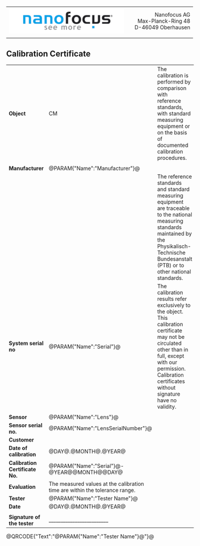 <!--   EvalAlgoName=NFTopoInfo -->
||||
|:-|:-:|-:|
|![](logo.png)| | Nanofocus AG <br> Max-Planck-Ring 48  <br>  D-46049 Oberhausen|
||| 

 
 
## Calibration Certificate
 


||||
|-|-|-|
|__Object__| CM | The calibration is performed by comparison with reference standards, with standard measuring equipment or on the basis of documented calibration procedures. <br>|
||||
|__Manufacturer__| @PARAM{"Name":"Manufacturer"}@ || 
||| The reference standards and standard measuring equipment are traceable to the national measuring standards maintained by the Physikalisch-Technische Bundesanstalt (PTB) or to other national standards.|
|__System serial no__|  @PARAM{"Name":"Serial"}@ | The calibration results refer exclusively to the object. <br> This calibration certificate may not be circulated other than in full, except with our permission. <br> Calibration certificates without signature have no validity.| 
||||
|__Sensor__ | @PARAM{"Name":"Lens"}@  | |
|__Sensor serial no.__ |@PARAM{"Name":"LensSerialNumber"}@  | |
|__Customer__ |  | |
|__Date of calibration__  |  @DAY@.@MONTH@.@YEAR@  | |
|__Calibration Certificate No.__ | @PARAM{"Name":"Serial"}@-@YEAR@@MONTH@@DAY@ | |
|__Evaluation__  | The measured values at the calibration time are within the tolerance range.  | |
|__Tester__  | @PARAM{"Name":"Tester Name"}@  | |
|__Date__ |   @DAY@.@MONTH@.@YEAR@ | |
| | | | 
|__Signature of the tester__|  _________________________  ||

 
 
@QRCODE{"Text":"@PARAM{"Name":"Tester Name"}@"}@ 




 

<script>

 


</script>